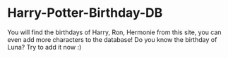 # Harry-Potter-Birthday-DB

You will find the birthdays of Harry, Ron, Hermonie from this site, you can even add more characters to the database! Do you know the birthday of Luna? Try to add it now :)

